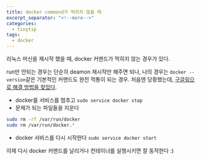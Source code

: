 ```yaml
---
title: docker command가 먹히지 않을 때
excerpt_separator: "<!--more-->"
categories:
  - tinytip
tags:
  - docker
---
```


리눅스 머신을 재시작 했을 때, docker 커맨드가 먹히지 않는 경우가 있다.

run만 안되는 경우는 단순히 deamon 재시작만 해주면 되나, 나의 경우는 `docker --version`같은 기본적인 커맨드도 완전 먹통이 되는 경우.
처음엔 당황했는데, [구글링으로 해결 방법을 찾았다](https://forums.docker.com/t/what-to-do-when-all-docker-commands-hang/28103/5).

* docker를 서비스를 멈추고 `sudo service docker stop`
* 문제가 되는 파일들을 지운다

```bash
sudo rm -rf /var/run/docker
sudo rm /var/run/docker.*
```

* docker 서비스를 다시 시작한다 `sudo service docker start`

이제 다시 docker 커맨드를 날리거나 컨테이너를 실행시키면 잘 동작한다 :)
